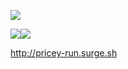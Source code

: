 <a href="https://travis-ci.org/VladislavHexlet/project-lvl3-s222"><img src="https://travis-ci.org/VladislavHexlet/project-lvl3-s222.svg?branch=master" /></a>

<a href="https://codeclimate.com/github/VladislavHexlet/project-lvl3-s222/maintainability"><img src="https://api.codeclimate.com/v1/badges/74fa320b4e6dde747507/maintainability" /></a><a href="https://codeclimate.com/github/VladislavHexlet/project-lvl3-s222/test_coverage"><img src="https://api.codeclimate.com/v1/badges/74fa320b4e6dde747507/test_coverage" /></a>

http://pricey-run.surge.sh
